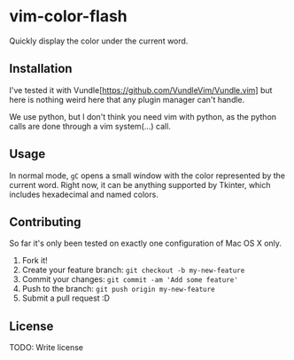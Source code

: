 # vim-color-flash

Quickly display the color under the current word.

## Installation

I've tested it with Vundle[https://github.com/VundleVim/Vundle.vim] but here is
nothing weird here that any plugin manager can't handle.

We use python, but I don't think you need vim with python, as the python calls
are done through a vim system(...) call.

## Usage

In normal mode, `gC` opens a small window with the color represented by the
current word.  Right now, it can be anything supported by Tkinter, which
includes hexadecimal and named colors.

## Contributing

So far it's only been tested on exactly one configuration of Mac OS X only.

1. Fork it!
2. Create your feature branch: `git checkout -b my-new-feature`
3. Commit your changes: `git commit -am 'Add some feature'`
4. Push to the branch: `git push origin my-new-feature`
5. Submit a pull request :D

## License

TODO: Write license
